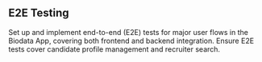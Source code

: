 ## E2E Testing

Set up and implement end-to-end (E2E) tests for major user flows in the Biodata App, covering both frontend and backend integration. Ensure E2E tests cover candidate profile management and recruiter search.